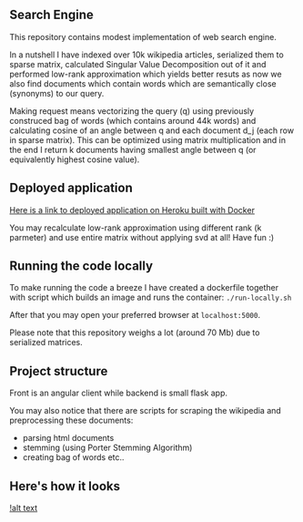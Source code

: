 ## Search Engine

This repository contains modest implementation of web search engine.

In a nutshell I have indexed over 10k wikipedia articles, serialized them to sparse matrix, calculated Singular Value Decomposition out of it and performed low-rank approximation which yields better resuts as now we also find documents which contain words which are semantically close (synonyms) to our query.

Making request means vectorizing the query (q) using previously construced bag of words (which contains around 44k words) and calculating cosine of an angle between q and each document d_j (each row in sparse matrix). This can be optimized using matrix multiplication and in the end I return k documents having smallest angle between q (or equivalently highest cosine value).

## Deployed application

[Here is a link to deployed application on Heroku built with Docker](https://wikipedia-search-engine.herokuapp.com/)

You may recalculate low-rank approximation using different rank (k parmeter) and use entire matrix without applying svd at all! Have fun :)

## Running the code locally

To make running the code a breeze I have created a dockerfile together with script which builds an image and runs the container:
`./run-locally.sh`

After that you may open your preferred browser at `localhost:5000`.

Please note that this repository weighs a lot (around 70 Mb) due to serialized matrices.

## Project structure

Front is an angular client while backend is small flask app.

You may also notice that there are scripts for scraping the wikipedia and preprocessing these documents:

- parsing html documents
- stemming (using Porter Stemming Algorithm)
- creating bag of words etc..

## Here's how it looks

[!alt text](screenshot)
